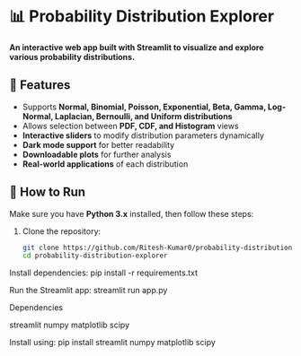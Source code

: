 # 📊 Probability Distribution Explorer  

**An interactive web app built with Streamlit to visualize and explore various probability distributions.**  

## 🚀 Features  
- Supports **Normal, Binomial, Poisson, Exponential, Beta, Gamma, Log-Normal, Laplacian, Bernoulli, and Uniform distributions**  
- Allows selection between **PDF, CDF, and Histogram** views  
- **Interactive sliders** to modify distribution parameters dynamically  
- **Dark mode support** for better readability  
- **Downloadable plots** for further analysis  
- **Real-world applications** of each distribution  

## 🎯 How to Run  
Make sure you have **Python 3.x** installed, then follow these steps:  

1. Clone the repository:  
   ```bash
   git clone https://github.com/Ritesh-Kumar0/probability-distribution-explorer.git
   cd probability-distribution-explorer


Install dependencies:
pip install -r requirements.txt

Run the Streamlit app:
streamlit run app.py

Dependencies

streamlit
numpy
matplotlib
scipy

Install using:
pip install streamlit numpy matplotlib scipy
